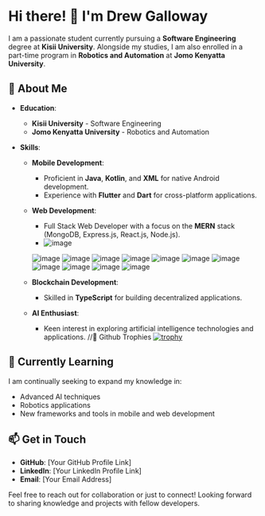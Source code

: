# Hi there! 👋 I'm Drew Galloway

I am a passionate student currently pursuing a **Software Engineering** degree at **Kisii University**. Alongside my studies, I am also enrolled in a part-time program in **Robotics and Automation** at **Jomo Kenyatta University**.

## 🚀 About Me

- **Education**: 
  - **Kisii University** - Software Engineering
  - **Jomo Kenyatta University** - Robotics and Automation

- **Skills**:
  - **Mobile Development**:
    - Proficient in **Java**, **Kotlin**, and **XML** for native Android development.
    - Experience with **Flutter** and **Dart** for cross-platform applications.
  
  - **Web Development**:
    - Full Stack Web Developer with a focus on the **MERN** stack (MongoDB, Express.js, React.js, Node.js).
    - ![image](https://github.com/user-attachments/assets/17c8e25d-4ea4-43e0-96da-151761d84d34) 


     ![image](https://github.com/user-attachments/assets/a3a72b1d-da1d-4be6-a279-0f4f303946b6)
![image](https://github.com/user-attachments/assets/aa1edb30-9f18-4da8-a1fc-a554ea65d883) ![image](https://github.com/user-attachments/assets/2ec2b104-643c-4757-a9fe-205da3fdee45)
![image](https://github.com/user-attachments/assets/f5563cbb-8195-4474-8e45-4ac3bb3ee543) ![image](https://github.com/user-attachments/assets/f48d0fef-aa92-4cf0-8dac-1fdee8d2afe9)
![image](https://github.com/user-attachments/assets/f4c92821-5a4d-4625-8ea6-3d27ebfc9e40) ![image](https://github.com/user-attachments/assets/6f38655d-1e1c-4763-a72c-52b1332d5573)
![image](https://github.com/user-attachments/assets/89e75558-7169-4ccc-b203-d7c323a81f5e) ![image](https://github.com/user-attachments/assets/3165384f-17c8-45bb-b979-20f8b0770c74)
 ![image](https://github.com/user-attachments/assets/0956eeed-007f-49cc-9f0b-5c85b814262a) ![image](https://github.com/user-attachments/assets/815f9eed-7a96-4da0-b552-30e5d01ff77d)



  
  - **Blockchain Development**:
    - Skilled in **TypeScript** for building decentralized applications.

  - **AI Enthusiast**:
    - Keen interest in exploring artificial intelligence technologies and applications.
 //🌱 Github Trophies
      [![trophy](https://github-profile-trophy.vercel.app/?username=DrewGalowayDev)](https://github.com/ryo-ma/github-profile-trophy)

## 🌱 Currently Learning
I am continually seeking to expand my knowledge in:
- Advanced AI techniques
- Robotics applications
- New frameworks and tools in mobile and web development

## 📫 Get in Touch
- **GitHub**: [Your GitHub Profile Link]
- **LinkedIn**: [Your LinkedIn Profile Link]
- **Email**: [Your Email Address]

Feel free to reach out for collaboration or just to connect! Looking forward to sharing knowledge and projects with fellow developers.
